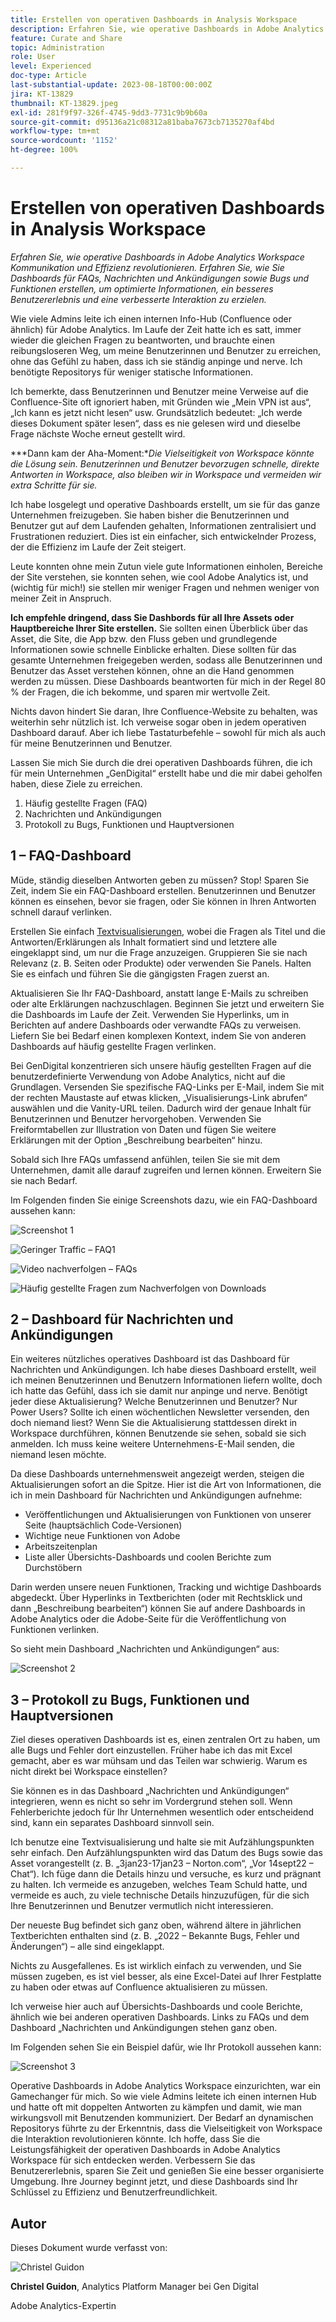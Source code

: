 ```yaml
---
title: Erstellen von operativen Dashboards in Analysis Workspace
description: Erfahren Sie, wie operative Dashboards in Adobe Analytics Workspace die Kommunikation und Effizienz revolutionieren.
feature: Curate and Share
topic: Administration
role: User
level: Experienced
doc-type: Article
last-substantial-update: 2023-08-18T00:00:00Z
jira: KT-13829
thumbnail: KT-13829.jpeg
exl-id: 281f9f97-326f-4745-9dd3-7731c9b9b60a
source-git-commit: d95136a21c08312a81baba7673cb7135270af4bd
workflow-type: tm+mt
source-wordcount: '1152'
ht-degree: 100%

---
```


# Erstellen von operativen Dashboards in Analysis Workspace

_Erfahren Sie, wie operative Dashboards in Adobe Analytics Workspace Kommunikation und Effizienz revolutionieren. Erfahren Sie, wie Sie Dashboards für FAQs, Nachrichten und Ankündigungen sowie Bugs und Funktionen erstellen, um optimierte Informationen, ein besseres Benutzererlebnis und eine verbesserte Interaktion zu erzielen._


Wie viele Admins leite ich einen internen Info-Hub (Confluence oder ähnlich) für Adobe Analytics. Im Laufe der Zeit hatte ich es satt, immer wieder die gleichen Fragen zu beantworten, und brauchte einen reibungsloseren Weg, um meine Benutzerinnen und Benutzer zu erreichen, ohne das Gefühl zu haben, dass ich sie ständig anpinge und nerve. Ich benötigte Repositorys für weniger statische Informationen.

Ich bemerkte, dass Benutzerinnen und Benutzer meine Verweise auf die Confluence-Site oft ignoriert haben, mit Gründen wie „Mein VPN ist aus“, „Ich kann es jetzt nicht lesen“ usw. Grundsätzlich bedeutet: „Ich werde dieses Dokument später lesen“, dass es nie gelesen wird und dieselbe Frage nächste Woche erneut gestellt wird.

***Dann kam der Aha-Moment:**Die Vielseitigkeit von Workspace könnte die Lösung sein. Benutzerinnen und Benutzer bevorzugen schnelle, direkte Antworten in Workspace, also bleiben wir in Workspace und vermeiden wir extra Schritte für sie.*

Ich habe losgelegt und operative Dashboards erstellt, um sie für das ganze Unternehmen freizugeben. Sie haben bisher die Benutzerinnen und Benutzer gut auf dem Laufenden gehalten, Informationen zentralisiert und Frustrationen reduziert. Dies ist ein einfacher, sich entwickelnder Prozess, der die Effizienz im Laufe der Zeit steigert.

Leute konnten ohne mein Zutun viele gute Informationen einholen, Bereiche der Site verstehen, sie konnten sehen, wie cool Adobe Analytics ist, und (wichtig für mich!) sie stellen mir weniger Fragen und nehmen weniger von meiner Zeit in Anspruch.

**Ich empfehle dringend, dass Sie Dashbords für all Ihre Assets oder Hauptbereiche Ihrer Site erstellen.** Sie sollten einen Überblick über das Asset, die Site, die App bzw. den Fluss geben und grundlegende Informationen sowie schnelle Einblicke erhalten. Diese sollten für das gesamte Unternehmen freigegeben werden, sodass alle Benutzerinnen und Benutzer das Asset verstehen können, ohne an die Hand genommen werden zu müssen. Diese Dashboards beantworten für mich in der Regel 80 % der Fragen, die ich bekomme, und sparen mir wertvolle Zeit.

Nichts davon hindert Sie daran, Ihre Confluence-Website zu behalten, was weiterhin sehr nützlich ist. Ich verweise sogar oben in jedem operativen Dashboard darauf. Aber ich liebe Tastaturbefehle – sowohl für mich als auch für meine Benutzerinnen und Benutzer.

Lassen Sie mich Sie durch die drei operativen Dashboards führen, die ich für mein Unternehmen „GenDigital“ erstellt habe und die mir dabei geholfen haben, diese Ziele zu erreichen.

1. Häufig gestellte Fragen (FAQ)
1. Nachrichten und Ankündigungen
1. Protokoll zu Bugs, Funktionen und Hauptversionen


## 1 – FAQ-Dashboard

Müde, ständig dieselben Antworten geben zu müssen? Stop! Sparen Sie Zeit, indem Sie ein FAQ-Dashboard erstellen. Benutzerinnen und Benutzer können es einsehen, bevor sie fragen, oder Sie können in Ihren Antworten schnell darauf verlinken.

Erstellen Sie einfach [Textvisualisierungen](https://experienceleague.adobe.com/docs/analytics/analyze/analysis-workspace/visualizations/text.html?lang=de), wobei die Fragen als Titel und die Antworten/Erklärungen als Inhalt formatiert sind und letztere alle eingeklappt sind, um nur die Frage anzuzeigen. Gruppieren Sie sie nach Relevanz (z. B. Seiten oder Produkte) oder verwenden Sie Panels. Halten Sie es einfach und führen Sie die gängigsten Fragen zuerst an.

Aktualisieren Sie Ihr FAQ-Dashboard, anstatt lange E-Mails zu schreiben oder alte Erklärungen nachzuschlagen. Beginnen Sie jetzt und erweitern Sie die Dashboards im Laufe der Zeit. Verwenden Sie Hyperlinks, um in Berichten auf andere Dashboards oder verwandte FAQs zu verweisen. Liefern Sie bei Bedarf einen komplexen Kontext, indem Sie von anderen Dashboards auf häufig gestellte Fragen verlinken.

Bei GenDigital konzentrieren sich unsere häufig gestellten Fragen auf die benutzerdefinierte Verwendung von Adobe Analytics, nicht auf die Grundlagen. Versenden Sie spezifische FAQ-Links per E-Mail, indem Sie mit der rechten Maustaste auf etwas klicken, „Visualisierungs-Link abrufen“ auswählen und die Vanity-URL teilen. Dadurch wird der genaue Inhalt für Benutzerinnen und Benutzer hervorgehoben. Verwenden Sie Freiformtabellen zur Illustration von Daten und fügen Sie weitere Erklärungen mit der Option „Beschreibung bearbeiten“ hinzu.

Sobald sich Ihre FAQs umfassend anfühlen, teilen Sie sie mit dem Unternehmen, damit alle darauf zugreifen und lernen können. Erweitern Sie sie nach Bedarf.

Im Folgenden finden Sie einige Screenshots dazu, wie ein FAQ-Dashboard aussehen kann:

![Screenshot 1](assets/screenshot-1_v2.png)

![Geringer Traffic – FAQ1](assets/low-traffic-faq.png)

![Video nachverfolgen – FAQs](assets/track-video-faq.png)

![Häufig gestellte Fragen zum Nachverfolgen von Downloads](assets/track-downloads-faq.png)

## 2 – Dashboard für Nachrichten und Ankündigungen

Ein weiteres nützliches operatives Dashboard ist das Dashboard für Nachrichten und Ankündigungen. Ich habe dieses Dashboard erstellt, weil ich meinen Benutzerinnen und Benutzern Informationen liefern wollte, doch ich hatte das Gefühl, dass ich sie damit nur anpinge und nerve. Benötigt jeder diese Aktualisierung? Welche Benutzerinnen und Benutzer? Nur Power Users? Sollte ich einen wöchentlichen Newsletter versenden, den doch niemand liest? Wenn Sie die Aktualisierung stattdessen direkt in Workspace durchführen, können Benutzende sie sehen, sobald sie sich anmelden. Ich muss keine weitere Unternehmens-E-Mail senden, die niemand lesen möchte.

Da diese Dashboards unternehmensweit angezeigt werden, steigen die Aktualisierungen sofort an die Spitze. Hier ist die Art von Informationen, die ich in mein Dashboard für Nachrichten und Ankündigungen aufnehme:

- Veröffentlichungen und Aktualisierungen von Funktionen von unserer Seite (hauptsächlich Code-Versionen)
- Wichtige neue Funktionen von Adobe
- Arbeitszeitenplan
- Liste aller Übersichts-Dashboards und coolen Berichte zum Durchstöbern

Darin werden unsere neuen Funktionen, Tracking und wichtige Dashboards abgedeckt. Über Hyperlinks in Textberichten (oder mit Rechtsklick und dann „Beschreibung bearbeiten“) können Sie auf andere Dashboards in Adobe Analytics oder die Adobe-Seite für die Veröffentlichung von Funktionen verlinken.

So sieht mein Dashboard „Nachrichten und Ankündigungen“ aus:

![Screenshot 2](assets/screenshot-2.png)

## 3 – Protokoll zu Bugs, Funktionen und Hauptversionen

Ziel dieses operativen Dashboards ist es, einen zentralen Ort zu haben, um alle Bugs und Fehler dort einzustellen. Früher habe ich das mit Excel gemacht, aber es war mühsam und das Teilen war schwierig. Warum es nicht direkt bei Workspace einstellen?

Sie können es in das Dashboard „Nachrichten und Ankündigungen“ integrieren, wenn es nicht so sehr im Vordergrund stehen soll. Wenn Fehlerberichte jedoch für Ihr Unternehmen wesentlich oder entscheidend sind, kann ein separates Dashboard sinnvoll sein.

Ich benutze eine Textvisualisierung und halte sie mit Aufzählungspunkten sehr einfach. Den Aufzählungspunkten wird das Datum des Bugs sowie das Asset vorangestellt (z. B. „3jan23-17jan23 – Norton.com“, „Vor 14sept22 – Chat“). Ich füge dann die Details hinzu und versuche, es kurz und prägnant zu halten. Ich vermeide es anzugeben, welches Team Schuld hatte, und vermeide es auch, zu viele technische Details hinzuzufügen, für die sich Ihre Benutzerinnen und Benutzer vermutlich nicht interessieren.

Der neueste Bug befindet sich ganz oben, während ältere in jährlichen Textberichten enthalten sind (z. B. „2022 – Bekannte Bugs, Fehler und Änderungen“) – alle sind eingeklappt.

Nichts zu Ausgefallenes. Es ist wirklich einfach zu verwenden, und Sie müssen zugeben, es ist viel besser, als eine Excel-Datei auf Ihrer Festplatte zu haben oder etwas auf Confluence aktualisieren zu müssen.

Ich verweise hier auch auf Übersichts-Dashboards und coole Berichte, ähnlich wie bei anderen operativen Dashboards. Links zu FAQs und dem Dashboard „Nachrichten und Ankündigungen stehen ganz oben.

Im Folgenden sehen Sie ein Beispiel dafür, wie Ihr Protokoll aussehen kann:

![Screenshot 3](assets/screenshot-3.png)

Operative Dashboards in Adobe Analytics Workspace einzurichten, war ein Gamechanger für mich. So wie viele Admins leitete ich einen internen Hub und hatte oft mit doppelten Antworten zu kämpfen und damit, wie man wirkungsvoll mit Benutzenden kommuniziert. Der Bedarf an dynamischen Repositorys führte zu der Erkenntnis, dass die Vielseitigkeit von Workspace die Interaktion revolutionieren könnte. Ich hoffe, dass Sie die Leistungsfähigkeit der operativen Dashboards in Adobe Analytics Workspace für sich entdecken werden. Verbessern Sie das Benutzererlebnis, sparen Sie Zeit und genießen Sie eine besser organisierte Umgebung. Ihre Journey beginnt jetzt, und diese Dashboards sind Ihr Schlüssel zu Effizienz und Benutzerfreundlichkeit.

## Autor

Dieses Dokument wurde verfasst von:

![Christel Guidon](assets/Christel-Headshot-150.png)

**Christel Guidon**, Analytics Platform Manager bei Gen Digital

Adobe Analytics-Expertin
